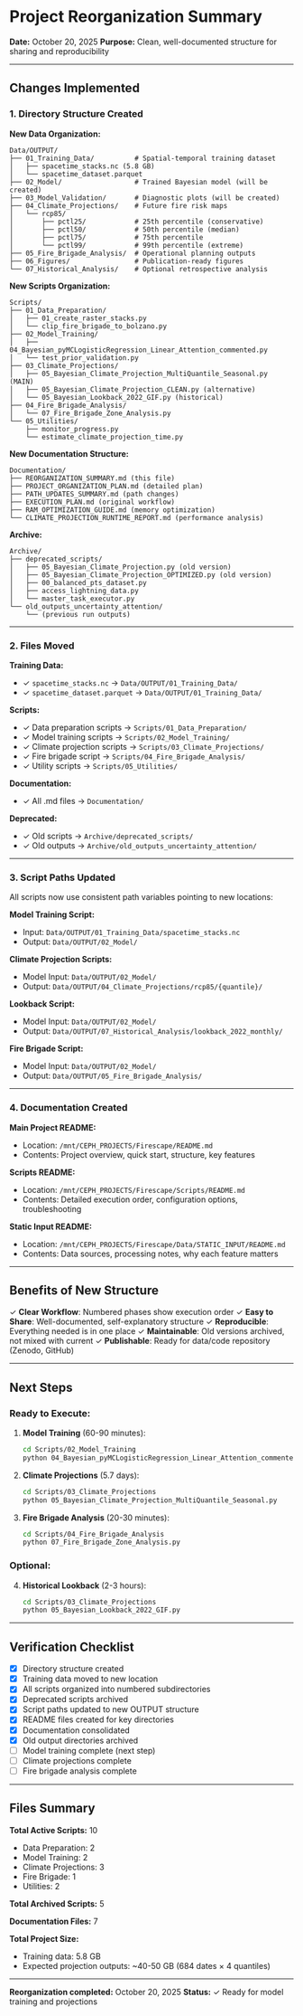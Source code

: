 # Project Reorganization Summary
**Date:** October 20, 2025
**Purpose:** Clean, well-documented structure for sharing and reproducibility

---

## Changes Implemented

### 1. Directory Structure Created

**New Data Organization:**
```
Data/OUTPUT/
├── 01_Training_Data/          # Spatial-temporal training dataset
│   ├── spacetime_stacks.nc (5.8 GB)
│   └── spacetime_dataset.parquet
├── 02_Model/                  # Trained Bayesian model (will be created)
├── 03_Model_Validation/       # Diagnostic plots (will be created)
├── 04_Climate_Projections/    # Future fire risk maps
│   └── rcp85/
│       ├── pctl25/            # 25th percentile (conservative)
│       ├── pctl50/            # 50th percentile (median)
│       ├── pctl75/            # 75th percentile
│       └── pctl99/            # 99th percentile (extreme)
├── 05_Fire_Brigade_Analysis/  # Operational planning outputs
├── 06_Figures/                # Publication-ready figures
└── 07_Historical_Analysis/    # Optional retrospective analysis
```

**New Scripts Organization:**
```
Scripts/
├── 01_Data_Preparation/
│   ├── 01_create_raster_stacks.py
│   └── clip_fire_brigade_to_bolzano.py
├── 02_Model_Training/
│   ├── 04_Bayesian_pyMCLogisticRegression_Linear_Attention_commented.py
│   └── test_prior_validation.py
├── 03_Climate_Projections/
│   ├── 05_Bayesian_Climate_Projection_MultiQuantile_Seasonal.py (MAIN)
│   ├── 05_Bayesian_Climate_Projection_CLEAN.py (alternative)
│   └── 05_Bayesian_Lookback_2022_GIF.py (historical)
├── 04_Fire_Brigade_Analysis/
│   └── 07_Fire_Brigade_Zone_Analysis.py
└── 05_Utilities/
    ├── monitor_progress.py
    └── estimate_climate_projection_time.py
```

**New Documentation Structure:**
```
Documentation/
├── REORGANIZATION_SUMMARY.md (this file)
├── PROJECT_ORGANIZATION_PLAN.md (detailed plan)
├── PATH_UPDATES_SUMMARY.md (path changes)
├── EXECUTION_PLAN.md (original workflow)
├── RAM_OPTIMIZATION_GUIDE.md (memory optimization)
└── CLIMATE_PROJECTION_RUNTIME_REPORT.md (performance analysis)
```

**Archive:**
```
Archive/
├── deprecated_scripts/
│   ├── 05_Bayesian_Climate_Projection.py (old version)
│   ├── 05_Bayesian_Climate_Projection_OPTIMIZED.py (old version)
│   ├── 00_balanced_pts_dataset.py
│   ├── access_lightning_data.py
│   └── master_task_executor.py
└── old_outputs_uncertainty_attention/
    └── (previous run outputs)
```

---

### 2. Files Moved

**Training Data:**
- ✓ `spacetime_stacks.nc` → `Data/OUTPUT/01_Training_Data/`
- ✓ `spacetime_dataset.parquet` → `Data/OUTPUT/01_Training_Data/`

**Scripts:**
- ✓ Data preparation scripts → `Scripts/01_Data_Preparation/`
- ✓ Model training scripts → `Scripts/02_Model_Training/`
- ✓ Climate projection scripts → `Scripts/03_Climate_Projections/`
- ✓ Fire brigade script → `Scripts/04_Fire_Brigade_Analysis/`
- ✓ Utility scripts → `Scripts/05_Utilities/`

**Documentation:**
- ✓ All .md files → `Documentation/`

**Deprecated:**
- ✓ Old scripts → `Archive/deprecated_scripts/`
- ✓ Old outputs → `Archive/old_outputs_uncertainty_attention/`

---

### 3. Script Paths Updated

All scripts now use consistent path variables pointing to new locations:

**Model Training Script:**
- Input: `Data/OUTPUT/01_Training_Data/spacetime_stacks.nc`
- Output: `Data/OUTPUT/02_Model/`

**Climate Projection Scripts:**
- Model Input: `Data/OUTPUT/02_Model/`
- Output: `Data/OUTPUT/04_Climate_Projections/rcp85/{quantile}/`

**Lookback Script:**
- Model Input: `Data/OUTPUT/02_Model/`
- Output: `Data/OUTPUT/07_Historical_Analysis/lookback_2022_monthly/`

**Fire Brigade Script:**
- Model Input: `Data/OUTPUT/02_Model/`
- Output: `Data/OUTPUT/05_Fire_Brigade_Analysis/`

---

### 4. Documentation Created

**Main Project README:**
- Location: `/mnt/CEPH_PROJECTS/Firescape/README.md`
- Contents: Project overview, quick start, structure, key features

**Scripts README:**
- Location: `/mnt/CEPH_PROJECTS/Firescape/Scripts/README.md`
- Contents: Detailed execution order, configuration options, troubleshooting

**Static Input README:**
- Location: `/mnt/CEPH_PROJECTS/Firescape/Data/STATIC_INPUT/README.md`
- Contents: Data sources, processing notes, why each feature matters

---

## Benefits of New Structure

✓ **Clear Workflow**: Numbered phases show execution order
✓ **Easy to Share**: Well-documented, self-explanatory structure
✓ **Reproducible**: Everything needed is in one place
✓ **Maintainable**: Old versions archived, not mixed with current
✓ **Publishable**: Ready for data/code repository (Zenodo, GitHub)

---

## Next Steps

### Ready to Execute:

1. **Model Training** (60-90 minutes):
   ```bash
   cd Scripts/02_Model_Training
   python 04_Bayesian_pyMCLogisticRegression_Linear_Attention_commented.py
   ```

2. **Climate Projections** (5.7 days):
   ```bash
   cd Scripts/03_Climate_Projections
   python 05_Bayesian_Climate_Projection_MultiQuantile_Seasonal.py
   ```

3. **Fire Brigade Analysis** (20-30 minutes):
   ```bash
   cd Scripts/04_Fire_Brigade_Analysis
   python 07_Fire_Brigade_Zone_Analysis.py
   ```

### Optional:

4. **Historical Lookback** (2-3 hours):
   ```bash
   cd Scripts/03_Climate_Projections
   python 05_Bayesian_Lookback_2022_GIF.py
   ```

---

## Verification Checklist

- [x] Directory structure created
- [x] Training data moved to new location
- [x] All scripts organized into numbered subdirectories
- [x] Deprecated scripts archived
- [x] Script paths updated to new OUTPUT structure
- [x] README files created for key directories
- [x] Documentation consolidated
- [x] Old output directories archived
- [ ] Model training complete (next step)
- [ ] Climate projections complete
- [ ] Fire brigade analysis complete

---

## Files Summary

**Total Active Scripts:** 10
- Data Preparation: 2
- Model Training: 2
- Climate Projections: 3
- Fire Brigade: 1
- Utilities: 2

**Total Archived Scripts:** 5

**Documentation Files:** 7

**Total Project Size:**
- Training data: 5.8 GB
- Expected projection outputs: ~40-50 GB (684 dates × 4 quantiles)

---

**Reorganization completed:** October 20, 2025
**Status:** ✓ Ready for model training and projections
